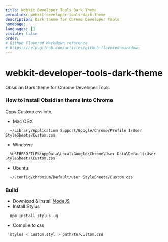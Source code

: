 ```yaml
---
title: Webkit Developer Tools Dark Theme
permalink: webkit-developer-tools-dark-theme
description: Dark theme for Chrome Developer Tools
homepage: 
languages: []
visible: false
order: 
# Github Flavored Markdown reference
# https://help.github.com/articles/github-flavored-markdown
---
```



webkit-developer-tools-dark-theme
=================================

Obsidian Dark theme for Chrome Developer Tools

### How to install Obsidian theme into Chrome

Copy Custom.css into:

* Mac OSX 

```
  ~/Library/Application Support/Google/Chrome/Profile 1/User StyleSheets/Custom.css
```
* Windows 

```
  %USERPROFILE%\AppData\Local\Google\Chrome\User Data\Default\User StyleSheets\Custom.css
```
* Ubuntu 

```
  ~/.config/chromium/Default/User StyleSheets/Custom.css
```


### Build

* Download & install [NodeJS](http://nodejs.org/download/)
* Install Stylus

```
  npm install stylus -g
```
* Compile to css

```sh
  stylus < Custom.styl > path/to/Custom.css
```

